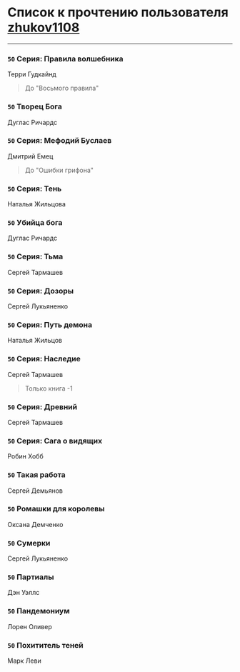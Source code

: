 # Список к прочтению пользователя [zhukov1108](http://vk.com/id37269396)
---

### `50` Серия: Правила волшебника
Терри Гудкайнд
> До "Восьмого правила"


### `50` Творец Бога
Дуглас Ричардс

### `50` Серия: Мефодий Буслаев
Дмитрий Емец
> До "Ошибки грифона"

### `50` Серия: Тень
Наталья Жильцова

### `50` Убийца бога
Дуглас Ричардс

### `50` Серия: Тьма
Сергей Тармашев

### `50` Серия: Дозоры
Сергей Лукьяненко

### `50` Серия: Путь демона
Наталья Жильцов

### `50` Серия: Наследие
Сергей Тармашев
> Только книга -1

### `50` Серия: Древний
Сергей Тармашев

### `50` Серия: Сага о видящих
Робин Хобб

### `50` Такая работа
Сергей Демьянов

### `50` Ромашки для королевы
Оксана Демченко

### `50` Сумерки
Сергей Лукьяненко

### `50` Партиалы
Дэн Уэллс

### `50` Пандемониум
Лорен Оливер

### `50` Похититель теней
Марк Леви

